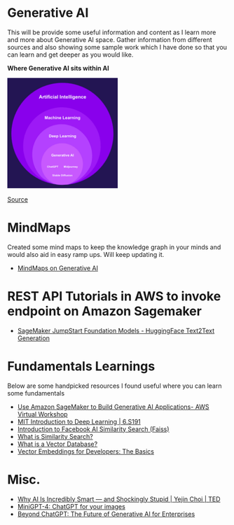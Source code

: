 # Generative AI

This will be provide some useful information and content as I learn more and more about Generative AI space. Gather information from different sources and also showing some sample work which I have done so that you can learn and get deeper as you would like. 

**Where Generative AI sits within AI**

<img src="images/WhereGenerativeAIsitswithinAI.jpg"  width="50%" height="20%">

[Source](https://blog.nami.gg/p/how-generative-ai-can-charge-web3)


# MindMaps

Created some mind maps to keep the knowledge graph in your minds and would also aid in easy ramp ups. Will keep updating it. 

- [MindMaps on Generative AI](https://github.com/bertieucbs/genai-learning/tree/main/mindmaps) 


# REST API Tutorials in AWS to invoke endpoint on Amazon Sagemaker

- [SageMaker JumpStart Foundation Models - HuggingFace Text2Text Generation](https://github.com/bertieucbs/genai-learning/tree/main/sagemaker_jumpstart_foundation_models/Text2TextGenerationFlanT5)


# Fundamentals Learnings

Below are some handpicked resources I found useful where you can learn some fundamentals 

- [Use Amazon SageMaker to Build Generative AI Applications- AWS Virtual Workshop](https://www.youtube.com/watch?v=DgTHEvvpvMI)
- [MIT Introduction to Deep Learning | 6.S191](https://www.youtube.com/watch?v=QDX-1M5Nj7s)
- [Introduction to Facebook AI Similarity Search (Faiss)](https://www.pinecone.io/learn/faiss-tutorial/)
- [What is Similarity Search?](https://www.pinecone.io/learn/what-is-similarity-search/)
- [What is a Vector Database?](https://www.pinecone.io/learn/vector-database/)
- [Vector Embeddings for Developers: The Basics](https://www.pinecone.io/learn/vector-embeddings-for-developers/)


# Misc. 

-  [Why AI Is Incredibly Smart — and Shockingly Stupid | Yejin Choi | TED](https://www.youtube.com/watch?v=SvBR0OGT5VI)
-  [MiniGPT-4: ChatGPT for your images](https://pub.towardsai.net/minigpt-4-chatgpt-for-your-images-ac111a5b288a)
- [Beyond ChatGPT: The Future of Generative AI for Enterprises](https://www.gartner.com/en/articles/beyond-chatgpt-the-future-of-generative-ai-for-enterprises)




